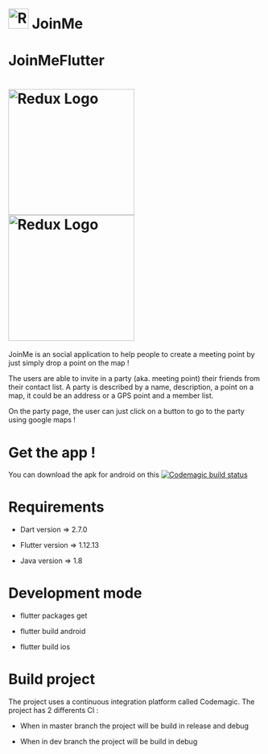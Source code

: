 # <img src='https://storage.googleapis.com/joinme-2aa7a.appspot.com/logo.png' height='40' alt='Redux Logo' aria-label='redux.js.org' /> JoinMe

# JoinMeFlutter

# <img src='https://storage.googleapis.com/joinme-2aa7a.appspot.com/87493379_2638298063072453_7275545694570545152_n.jpg' height='250' alt='Redux Logo' aria-label='redux.js.org' /> <img src='https://storage.googleapis.com/joinme-2aa7a.appspot.com/87499390_335287354073467_5132856063296536576_n.jpg' height='250' alt='Redux Logo' aria-label='redux.js.org' />

JoinMe is an social application to help people to create a meeting point by just simply drop a point on the map !

The users are able to invite in a party (aka. meeting point) their friends from their contact list.
A party is described by a name,  description, a point on a map, it could be an address or a GPS point and a member list.

On the party page, the user can just click on a button to go to the party using google maps !

# Get the app !

You can download the apk for android on this [![Codemagic build status](https://api.codemagic.io/apps/5e46ad835420555db3ca6178/5e46ad835420555db3ca6177/status_badge.svg)](https://codemagic.io/apps/5e46ad835420555db3ca6178/5e46ad835420555db3ca6177/latest_build)

# Requirements

- Dart version => 2.7.0

- Flutter version => 1.12.13

- Java version => 1.8

# Development mode

- flutter packages get

- flutter build android

- flutter build ios

# Build project

The project uses a continuous integration platform called Codemagic.
The project has 2 differents CI : 

- When in master branch the project will be build in release and debug

- When in dev branch the project will be build in debug
